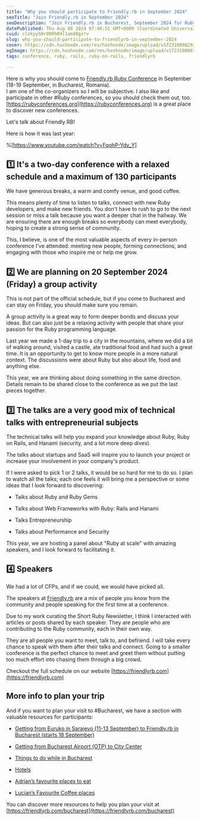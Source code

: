 ```yaml
---
title: "Why you should participate to Friendly.rb in September 2024"
seoTitle: "Join Friendly.rb in September 2024"
seoDescription: "Join Friendly.rb in Bucharest, September 2024 for Ruby talks, networking, and fun activities. Don't miss this Ruby conference!"
datePublished: Thu Aug 08 2024 07:40:51 GMT+0000 (Coordinated Universal Time)
cuid: clzkyy50r000h09l1amd8gzrv
slug: why-you-should-participate-to-friendlyrb-in-september-2024
cover: https://cdn.hashnode.com/res/hashnode/image/upload/v1723100882935/abd9c6e2-2285-460b-a21e-8cc068eea5d2.png
ogImage: https://cdn.hashnode.com/res/hashnode/image/upload/v1723100867580/b938344d-84a5-4782-8a54-7cfdd7f2903f.png
tags: conference, ruby, rails, ruby-on-rails, friendlyrb

---
```


Here is why you should come to [Friendly.rb Ruby Conference](https://friendlyrb.com) in September (18-19 September, in Bucharest, Romania).   
I am one of the co-organizers so I will be subjective. I also like and participate in other #Ruby conferences, so you should check them out, too.  [https://rubyconferences.org](https://rubyconferences.org) is a great place to discover new conferences.  

Let's talk about Friendly RB!

Here is how it was last year:

%[https://www.youtube.com/watch?v=FqohP-Ydy_Y] 

## **1️⃣ It's a two-day conference with a relaxed schedule and a maximum of 130 participants**

We have generous breaks, a warm and comfy venue, and good coffee.

This means plenty of time to listen to talks, connect with new Ruby developers, and make new friends. You don't have to rush to go to the next session or miss a talk because you want a deeper chat in the hallway. We are ensuring there are enough breaks so everybody can meet everybody, hoping to create a strong sense of community.

This, I believe, is one of the most valuable aspects of every in-person conference I've attended: meeting new people, forming connections, and engaging with those who inspire me or help me grow.

## **2️⃣ We are planning on 20 September 2024 (Friday) a group activity**

This is not part of the official schedule, but if you come to Bucharest and can stay on Friday, you should make sure you remain.

A group activity is a great way to form deeper bonds and discuss your ideas. But can also just be a relaxing activity with people that share your passion for the Ruby programming language.

Last year we made a 1-day trip to a city in the mountains, where we did a bit of walking around, visited a castle, ate traditional food and had such a great time. It is an opportunity to get to know more people in a more natural context. The discussions were about Ruby but also about life, food and anything else.

This year, we are thinking about doing something in the same direction. Details remain to be shared close to the conference as we put the last pieces together.

## **3️⃣ The talks are a very good mix of technical talks with entrepreneurial subjects**

The technical talks will help you expand your knowledge about Ruby, Ruby on Rails, and Hanami (security, and a lot more deep dives).

The talks about startups and SaaS will inspire you to launch your project or increase your involvement in your company's product.

If I were asked to pick 1 or 2 talks, it would be so hard for me to do so. I plan to watch all the talks; each one feels it will bring me a perspective or some ideas that I look forward to discovering:

* Talks about Ruby and Ruby Gems
    
* Talks about Web Frameworks with Ruby: Rails and Hanami
    
* Talks Entrepreneurship
    
* Talks about Performance and Security
    

This year, we are hosting a panel about "Ruby at scale" with amazing speakers, and I look forward to facilitating it.

## **4️⃣ Speakers**

We had a lot of CFPs, and if we could, we would have picked all.

The speakers at [Friendly.rb](https://friendlyrb.com) are a mix of people you know from the community and people speaking for the first time at a conference.

Due to my work curating the Short Ruby Newsletter, I think I interacted with articles or posts shared by each speaker. They are people who are contributing to the Ruby community, each in their own way.

They are all people you want to meet, talk to, and befriend. I will take every chance to speak with them after their talks and connect. Going to a smaller conference is the perfect chance to meet and greet them without putting too much effort into chasing them through a big crowd.

Checkout the full schedule on our website [https://friendlyrb.com](https://friendlyrb.com)

## More info to plan your trip

And if you want to plan your visit to #Bucharest, we have a section with valuable resources for participants:

* [Getting from Euruko in Sarajevo (11-13 September) to Friendly.rb in Bucharest (starts 18 September)](https://avo-hq.notion.site/Getting-from-Euruko-in-Sarajevo-11-13-September-to-Friendly-rb-in-Bucharest-starts-18-September-17cfd01b65634683b1f8f504c5b7e1d6)
    
* [Getting from Bucharest Airport (OTP) to City Center](https://avo-hq.notion.site/Getting-from-Bucharest-Airport-OTP-to-City-Center-ecf200eec05f4648aad540e1b245617c)
    
* [Things to do while in Bucharest](https://avo-hq.notion.site/Things-to-do-while-in-Bucharest-394432b81bae40c6988220bdc5fe3f10)
    
* [Hotels](https://avo-hq.notion.site/Hotels-82a0c9da60a145b68c235e91afbe4251)
    
* [Adrian’s favourite places to eat](https://avo-hq.notion.site/Adrian-s-favourite-places-to-eat-e2919abd7bd346d78c7ee2dbcb916cf4)
    
* [Lucian’s Favourite Coffee places](https://avo-hq.notion.site/Lucian-s-Favourite-Coffee-places-2728f91d520d4287ad86942d53c9a480)
    

You can discover more resources to help you plan your visit at [https://friendlyrb.com/bucharest](https://friendlyrb.com/bucharest)